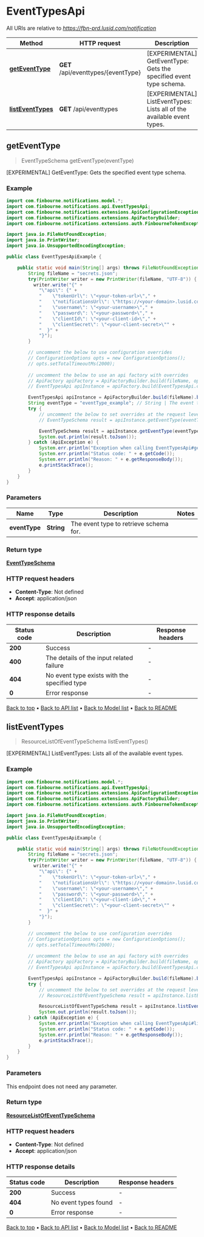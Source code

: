 # EventTypesApi

All URIs are relative to *https://fbn-prd.lusid.com/notification*

| Method | HTTP request | Description |
|------------- | ------------- | -------------|
| [**getEventType**](EventTypesApi.md#getEventType) | **GET** /api/eventtypes/{eventType} | [EXPERIMENTAL] GetEventType: Gets the specified event type schema. |
| [**listEventTypes**](EventTypesApi.md#listEventTypes) | **GET** /api/eventtypes | [EXPERIMENTAL] ListEventTypes: Lists all of the available event types. |



## getEventType

> EventTypeSchema getEventType(eventType)

[EXPERIMENTAL] GetEventType: Gets the specified event type schema.

### Example

```java
import com.finbourne.notifications.model.*;
import com.finbourne.notifications.api.EventTypesApi;
import com.finbourne.notifications.extensions.ApiConfigurationException;
import com.finbourne.notifications.extensions.ApiFactoryBuilder;
import com.finbourne.notifications.extensions.auth.FinbourneTokenException;

import java.io.FileNotFoundException;
import java.io.PrintWriter;
import java.io.UnsupportedEncodingException;

public class EventTypesApiExample {

    public static void main(String[] args) throws FileNotFoundException, UnsupportedEncodingException, ApiConfigurationException, FinbourneTokenException {
        String fileName = "secrets.json";
        try(PrintWriter writer = new PrintWriter(fileName, "UTF-8")) {
          writer.write("{" +
            "\"api\": {" +
            "    \"tokenUrl\": \"<your-token-url>\"," +
            "    \"notificationsUrl\": \"https://<your-domain>.lusid.com/notification\"," +
            "    \"username\": \"<your-username>\"," +
            "    \"password\": \"<your-password>\"," +
            "    \"clientId\": \"<your-client-id>\"," +
            "    \"clientSecret\": \"<your-client-secret>\"" +
            "  }" +
            "}");
        }

        // uncomment the below to use configuration overrides
        // ConfigurationOptions opts = new ConfigurationOptions();
        // opts.setTotalTimeoutMs(2000);
        
        // uncomment the below to use an api factory with overrides
        // ApiFactory apiFactory = ApiFactoryBuilder.build(fileName, opts);
        // EventTypesApi apiInstance = apiFactory.build(EventTypesApi.class);

        EventTypesApi apiInstance = ApiFactoryBuilder.build(fileName).build(EventTypesApi.class);
        String eventType = "eventType_example"; // String | The event type to retrieve schema for.
        try {
            // uncomment the below to set overrides at the request level
            // EventTypeSchema result = apiInstance.getEventType(eventType).execute(opts);

            EventTypeSchema result = apiInstance.getEventType(eventType).execute();
            System.out.println(result.toJson());
        } catch (ApiException e) {
            System.err.println("Exception when calling EventTypesApi#getEventType");
            System.err.println("Status code: " + e.getCode());
            System.err.println("Reason: " + e.getResponseBody());
            e.printStackTrace();
        }
    }
}
```

### Parameters


| Name | Type | Description  | Notes |
|------------- | ------------- | ------------- | -------------|
| **eventType** | **String**| The event type to retrieve schema for. | |

### Return type

[**EventTypeSchema**](EventTypeSchema.md)

### HTTP request headers

- **Content-Type**: Not defined
- **Accept**: application/json


### HTTP response details
| Status code | Description | Response headers |
|-------------|-------------|------------------|
| **200** | Success |  -  |
| **400** | The details of the input related failure |  -  |
| **404** | No event type exists with the specified type |  -  |
| **0** | Error response |  -  |

[Back to top](#) &#8226; [Back to API list](../README.md#documentation-for-api-endpoints) &#8226; [Back to Model list](../README.md#documentation-for-models) &#8226; [Back to README](../README.md)


## listEventTypes

> ResourceListOfEventTypeSchema listEventTypes()

[EXPERIMENTAL] ListEventTypes: Lists all of the available event types.

### Example

```java
import com.finbourne.notifications.model.*;
import com.finbourne.notifications.api.EventTypesApi;
import com.finbourne.notifications.extensions.ApiConfigurationException;
import com.finbourne.notifications.extensions.ApiFactoryBuilder;
import com.finbourne.notifications.extensions.auth.FinbourneTokenException;

import java.io.FileNotFoundException;
import java.io.PrintWriter;
import java.io.UnsupportedEncodingException;

public class EventTypesApiExample {

    public static void main(String[] args) throws FileNotFoundException, UnsupportedEncodingException, ApiConfigurationException, FinbourneTokenException {
        String fileName = "secrets.json";
        try(PrintWriter writer = new PrintWriter(fileName, "UTF-8")) {
          writer.write("{" +
            "\"api\": {" +
            "    \"tokenUrl\": \"<your-token-url>\"," +
            "    \"notificationsUrl\": \"https://<your-domain>.lusid.com/notification\"," +
            "    \"username\": \"<your-username>\"," +
            "    \"password\": \"<your-password>\"," +
            "    \"clientId\": \"<your-client-id>\"," +
            "    \"clientSecret\": \"<your-client-secret>\"" +
            "  }" +
            "}");
        }

        // uncomment the below to use configuration overrides
        // ConfigurationOptions opts = new ConfigurationOptions();
        // opts.setTotalTimeoutMs(2000);
        
        // uncomment the below to use an api factory with overrides
        // ApiFactory apiFactory = ApiFactoryBuilder.build(fileName, opts);
        // EventTypesApi apiInstance = apiFactory.build(EventTypesApi.class);

        EventTypesApi apiInstance = ApiFactoryBuilder.build(fileName).build(EventTypesApi.class);
        try {
            // uncomment the below to set overrides at the request level
            // ResourceListOfEventTypeSchema result = apiInstance.listEventTypes().execute(opts);

            ResourceListOfEventTypeSchema result = apiInstance.listEventTypes().execute();
            System.out.println(result.toJson());
        } catch (ApiException e) {
            System.err.println("Exception when calling EventTypesApi#listEventTypes");
            System.err.println("Status code: " + e.getCode());
            System.err.println("Reason: " + e.getResponseBody());
            e.printStackTrace();
        }
    }
}
```

### Parameters

This endpoint does not need any parameter.

### Return type

[**ResourceListOfEventTypeSchema**](ResourceListOfEventTypeSchema.md)

### HTTP request headers

- **Content-Type**: Not defined
- **Accept**: application/json


### HTTP response details
| Status code | Description | Response headers |
|-------------|-------------|------------------|
| **200** | Success |  -  |
| **404** | No event types found |  -  |
| **0** | Error response |  -  |

[Back to top](#) &#8226; [Back to API list](../README.md#documentation-for-api-endpoints) &#8226; [Back to Model list](../README.md#documentation-for-models) &#8226; [Back to README](../README.md)

